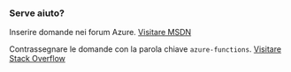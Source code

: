 ### <a name="need-some-help"></a>Serve aiuto?
Inserire domande nei forum Azure.  [Visitare MSDN](http://go.microsoft.com/fwlink/?LinkId=780719)

Contrassegnare le domande con la parola chiave `azure-functions`.  [Visitare Stack Overflow](http://stackoverflow.com/questions/tagged/azure-functions)



<!--HONumber=Nov16_HO2-->


